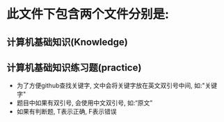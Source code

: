 # 此文件下包含两个文件分别是:
## 计算机基础知识(Knowledge)
## 计算机基础知识练习题(practice)
* 为了方便github查找关键字, 文中会将关键字放在英文双引号中间, 如:"关键字"
* 题目中如果有双引号, 会使用中文双引号, 如:“原文”
* 如果有判断题, T表示正确, F表示错误
